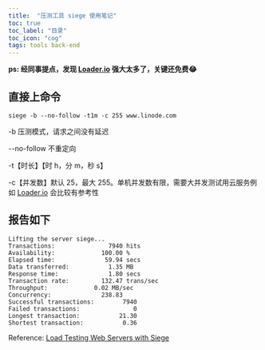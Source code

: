```yaml
---
title:  "压测工具 siege 使用笔记"
toc: true
toc_label: "目录"
toc_icon: "cog"
tags: tools back-end
---
```


**ps: 经同事提点，发现 [Loader.io](https://loader.io/) 强大太多了，关键还免费😂**

## 直接上命令

```shell
siege -b --no-follow -t1m -c 255 www.linode.com
```
-b 压测模式，请求之间没有延迟

--no-follow 不重定向

-t【时长】【时 h，分 m，秒 s】

-c【并发数】默认 25，最大 255。单机并发数有限，需要大并发测试用云服务例如 [Loader.io](https://loader.io/) 会比较有参考性

## 报告如下

```shell
Lifting the server siege...
Transactions:		        7940 hits
Availability:		      100.00 %
Elapsed time:		       59.94 secs
Data transferred:	        1.35 MB
Response time:		        1.80 secs
Transaction rate:	      132.47 trans/sec
Throughput:		        0.02 MB/sec
Concurrency:		      238.83
Successful transactions:        7940
Failed transactions:	           0
Longest transaction:	       21.30
Shortest transaction:	        0.36
```

Reference: [Load Testing Web Servers with Siege](https://www.linode.com/docs/tools-reference/tools/load-testing-with-siege/)
